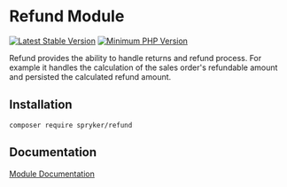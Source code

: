 # Refund Module
[![Latest Stable Version](https://poser.pugx.org/spryker/refund/v/stable.svg)](https://packagist.org/packages/spryker/refund)
[![Minimum PHP Version](https://img.shields.io/badge/php-%3E%3D%207.3-8892BF.svg)](https://php.net/)

Refund provides the ability to handle returns and refund process. For example it handles the calculation of the sales order's refundable amount and persisted the calculated refund amount.

## Installation

```
composer require spryker/refund
```

## Documentation

[Module Documentation](https://academy.spryker.com/developing_with_spryker/module_guide/checkout_process/refund/refund.html)
